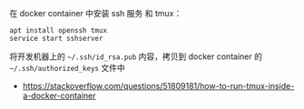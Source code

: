 在 docker container 中安装 ssh 服务 和 tmux：
```
apt install openssh tmux
service start sshserver
```

将开发机器上的 `~/.ssh/id_rsa.pub` 内容，拷贝到 docker container 的 `~/.ssh/authorized_keys` 文件中


- https://stackoverflow.com/questions/51809181/how-to-run-tmux-inside-a-docker-container
